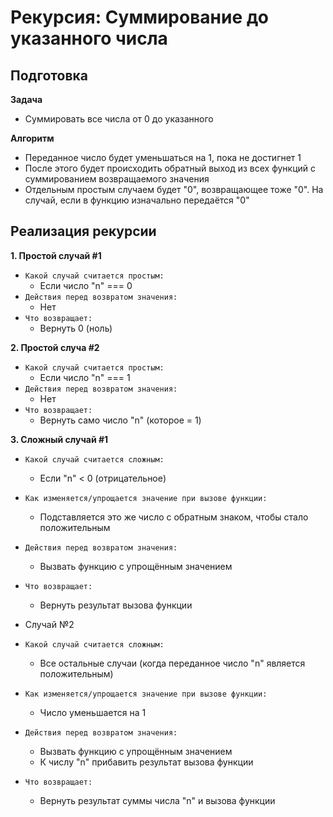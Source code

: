 # Рекурсия:  Суммирование до указанного числа

## Подготовка
**Задача**
- Суммировать все числа от 0 до указанного

**Алгоритм**
- Переданное число будет уменьшаться на 1, пока не достигнет 1
- После этого будет происходить обратный выход из всех функций с суммированием возвращаемого значения
- Отдельным простым случаем будет "0", возвращающее тоже "0". На случай, если в функцию изначально передаётся "0"


## Реализация рекурсии
**1. Простой случай #1**
- `Какой случай считается простым:`
  - Если число "n" === 0
- `Действия перед возвратом значения:`
  - Нет
- `Что возвращает:`
  - Вернуть 0 (ноль)

**2. Простой случа #2**
- `Какой случай считается простым:`
  - Если число "n" === 1
- `Действия перед возвратом значения:`
  - Нет
- `Что возвращает:`
  - Вернуть само число "n" (которое = 1)

**3. Сложный случай #1**
- `Какой случай считается сложным:`
  - Если "n" < 0 (отрицательное)
- `Как изменяется/упрощается значение при вызове функции:`
  - Подставляется это же число с обратным знаком, чтобы стало положительным
- `Действия перед возвратом значения:`
  - Вызвать функцию с упрощённым значением
- `Что возвращает:`
  - Вернуть результат вызова функции

- Случай №2
- `Какой случай считается сложным:`
  - Все остальные случаи (когда переданное число "n" является положительным)
- `Как изменяется/упрощается значение при вызове функции:`
  - Число уменьшается на 1
- `Действия перед возвратом значения:`
  - Вызвать функцию с упрощённым значением
  - К числу "n" прибавить результат вызова функции
- `Что возвращает:`
  - Вернуть результат суммы числа "n" и вызова функции